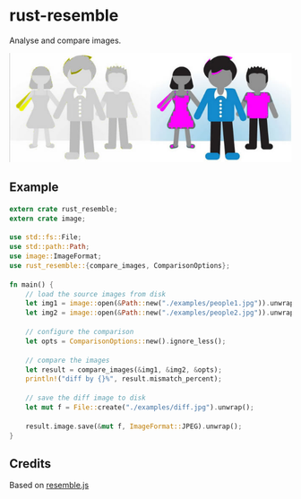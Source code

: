 # rust-resemble

Analyse and compare images.

![Example](readmeimage.jpg)


## Example


```rust
extern crate rust_resemble;
extern crate image;

use std::fs::File;
use std::path::Path;
use image::ImageFormat;
use rust_resemble::{compare_images, ComparisonOptions};

fn main() {
    // load the source images from disk
    let img1 = image::open(&Path::new("./examples/people1.jpg")).unwrap();
    let img2 = image::open(&Path::new("./examples/people2.jpg")).unwrap();

    // configure the comparison
    let opts = ComparisonOptions::new().ignore_less();

    // compare the images
    let result = compare_images(&img1, &img2, &opts);
    println!("diff by {}%", result.mismatch_percent);

    // save the diff image to disk
    let mut f = File::create("./examples/diff.jpg").unwrap();

    result.image.save(&mut f, ImageFormat::JPEG).unwrap();
}

```

## Credits

Based on [resemble.js](https://github.com/Huddle/Resemble.js/)